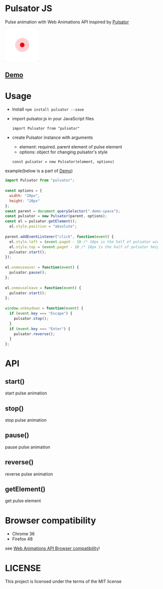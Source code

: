 # Pulsator JS
Pulse animation with Web Animations API inspired by [Pulsator](https://github.com/shu223/Pulsator)

![](capture/pulsator.gif)

##  [Demo](https://shisama.github.io/Pulsator-JS/demo/)


# Usage
+ Install
`npm install pulsator --save`

+ import pulsator.js in your JavaScript files

  `import Pulsator from "pulsator"`

+ create Pulsator instance with arguments
  * element: required. parent element of pulse element
  * options: object for changing pulsator's style
  
  `const pulsator = new Pulsator(element, options)`

example(below is a part of [Demo](https://shisama.github.io/Pulsator-JS/demo/))
```js
import Pulsator from "pulsator";

const options = {
  width: "20px",
  height: "20px"
};
const parent = document.querySelector(".demo-space");
const pulsator = new Pulsator(parent, options);
const el = pulsator.getElement();
  el.style.position = "absolute";

parent.addEventListener("click", function(event) {
  el.style.left = (event.pageX - 10 /* 10px is the half of pulsator width */) + "px";
  el.style.top = (event.pageY - 10 /* 10px is the half of pulsator height */) + "px";
  pulsator.start();
});

el.onmouseover = function(event) {
  pulsator.pause();
};

el.onmouseleave = function(event) {
  pulsator.start();
};

window.onkeydown = function(event) {
  if (event.key === "Escape") {
    pulsator.stop();
  }
  if (event.key === "Enter") {
    pulsator.reverse();
  }
};
```

# API
## start()
start pulse animation

## stop()
stop pulse animation

## pause()
pause pulse animation

## reverse()
reverse pulse animation

## getElement()
get pulse element

# Browser compatibility
* Chrome 36
* Firefox 48

see [Web Animations API Browser compatibility](https://caniuse.com/web-animation)!

# LICENSE
This project is licensed under the terms of the MIT license
